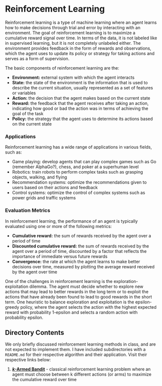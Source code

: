 # Reinforcement Learning

Reinforcement learning is a type of machine learning where an agent learns how to make decisions through trial and error by interacting with an environment. The goal of reinforcement learning is to maximize a cumulative reward signal over time. In terms of the data, it is not labeled like in supervised learning, but it is not completely unlabeled either. The environment provides feedback in the form of rewards and observations, which the agent uses to update its policy or strategy for taking actions and serves as a form of supervision.

The basic components of reinforcement learning are the:

* **Environment:** external system with which the agent interacts
* **State:** the state of the environment is the information that is used to describe the current situation, usually represented as a set of features or variables
* **Action:** the decision that the agent makes based on the current state
* **Reward:** the feedback that the agent receives after taking an action, indicating how good or bad the action was in terms of achieving the goal of the task
* **Policy:** the strategy that the agent uses to determine its actions based on the current state

### Applications

Reinforcement learning has a wide range of applications in various fields, such as:

* Game playing: develop agents that can play complex games such as Go (remember AlphaGo?), chess, and poker at a superhuman level
* Robotics: train robots to perform complex tasks such as grasping objects, walking, and flying
* Recommendation systems: optimize the recommendations given to users based on their actions and feedback
* Control systems: optimize the control of complex systems such as power grids and traffic systems

### Evaluation Metrics

In reinforcement learning, the performance of an agent is typically evaluated using one or more of the following metrics:

* **Cumulative reward:** the sum of rewards received by the agent over a period of time
* **Discounted cumulative reward:** the sum of rewards received by the agent over a period of time, discounted by a factor that reflects the importance of immediate versus future rewards
* **Convergence:** the rate at which the agent learns to make better decisions over time, measured by plotting the average reward received by the agent over time

One of the challenges in reinforcement learning is the exploration-exploitation dilemma. The agent must decide whether to explore new actions that may lead to better rewards in the long term or to exploit the actions that have already been found to lead to good rewards in the short term. One heuristic to balance exploration and exploitation is the epsilon-greedy policy, where the agent selects the action with the highest expected reward with probability 1-epsilon and selects a random action with probability epsilon.

## Directory Contents

We only briefly discussed reinforcement learning methods in class, and are not expected to implement them. I have included subdirectories with a `README.md` for their respective algorithm and their application. Visit their respective links below:

1. [***k*-Armed Bandit**](https://github.com/kary5678/INDE-577/tree/main/reinforcement-learning/k-armed_bandit) - classical reinforcement learning problem where an agent must choose between k different actions (or arms) to maximize the cumulative reward over time
